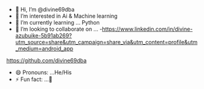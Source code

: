 - 👋 Hi, I’m @divine69dba
- 👀 I’m interested in Ai & Machine learning 
- 🌱 I’m currently learning ... Python
- 💞️ I’m looking to collaborate on ...
-https://www.linkedin.com/in/divine-azubuike-5b91ab269?utm_source=share&utm_campaign=share_via&utm_content=profile&utm_medium=android_app

https://github.com/divine69dba
- 😄 Pronouns: ...He/His
- ⚡ Fun fact: ...📝

<!---
divine69dba/divine69dba is a ✨ special ✨ repository because its `README.md` (this file) appears on your GitHub profile.
You can click the Preview link to take a look at your changes.
--->
